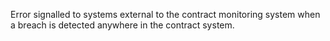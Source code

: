 Error signalled to systems external to the contract monitoring system when a breach is detected anywhere in the contract system.